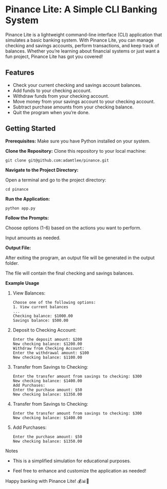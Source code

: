 
  

# Pinance Lite: A Simple CLI Banking System

Pinance Lite is a lightweight command-line interface (CLI) application that simulates a basic banking system. With Pinance Lite, you can manage checking and savings accounts, perform transactions, and keep track of balances. Whether you’re learning about financial systems or just want a fun project, Pinance Lite has got you covered!

  

## Features

-  Check your current checking and savings account balances.
- Add funds to your checking account.
- Withdraw funds from your checking account.
- Move money from your savings account to your checking account.
- Subtract purchase amounts from your checking balance.
- Quit the program when you’re done.

## Getting Started

**Prerequisites:** 
Make sure you have Python installed on your system.

**Clone the Repository:**
Clone this repository to your local machine:

```
git clone git@github.com:adamtlee/pinance.git
```
  

**Navigate to the Project Directory:**

Open a terminal and go to the project directory:
```
cd pinance
```
**Run the Application:**

```
python app.py
```
  

**Follow the Prompts:**

Choose options (1-6) based on the actions you want to perform.

Input amounts as needed.

**Output File:**

After exiting the program, an output file will be generated in the output folder.

The file will contain the final checking and savings balances.

**Example Usage**

1. View Balances:
	```
	Choose one of the following options:
	1. View current balances
	...
	Checking balance: $1000.00
	Savings balance: $500.00
	```
  

2. Deposit to Checking Account:
	```
	Enter the deposit amount: $200
	New checking balance: $1200.00
	Withdraw from Checking Account:
	Enter the withdrawal amount: $100
	New checking balance: $1100.00
	```
  
  3. Transfer from Savings to Checking:
		```
		Enter the transfer amount from savings to checking: $300
		New checking balance: $1400.00
		Add Purchases:
		Enter the purchase amount: $50
		New checking balance: $1350.00
		```
 4.  Transfer from Savings to Checking:
	    ```
	    Enter the transfer amount from savings to checking: $300
	    New checking balance: $1400.00
	 ```
    
5.  Add Purchases:
    ```
    Enter the purchase amount: $50
    New checking balance: $1350.00
    ```
Notes

- This is a simplified simulation for educational purposes.

- Feel free to enhance and customize the application as needed!

Happy banking with Pinance Lite! 💰📊🚀
  

